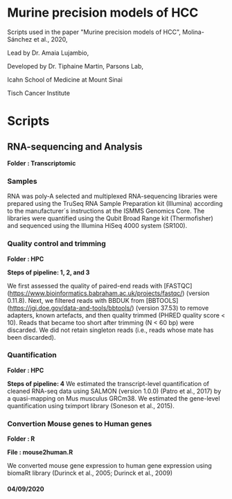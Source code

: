 # Murine precision models of HCC
Scripts used in the paper "Murine precision models of HCC", Molina-Sánchez et al., 2020, 

Lead by Dr. Amaia Lujambio, 

Developed by Dr. Tiphaine Martin, Parsons Lab, 

Icahn School of Medicine at Mount Sinai

Tisch Cancer Institute

# Scripts  

## RNA-sequencing and Analysis
 **Folder : Transcriptomic**

### Samples
RNA was poly-A selected and multiplexed RNA-sequencing libraries were prepared using the TruSeq RNA Sample Preparation kit (Illumina) according to the manufacturer´s instructions at the ISMMS Genomics Core. The libraries were quantified using the Qubit Broad Range kit (Thermofisher) and sequenced using the Illumina HiSeq 4000 system (SR100). 

### Quality control and trimming 
 **Folder : HPC**
 
 **Steps of pipeline: 1, 2, and 3**

We first assessed the quality of paired-end reads with [FASTQC] (https://www.bioinformatics.babraham.ac.uk/projects/fastqc/) (version 0.11.8). Next, we filtered reads with BBDUK from [BBTOOLS] (https://jgi.doe.gov/data-and-tools/bbtools/) (version 37.53) to remove adapters, known artefacts, and then quality trimmed (PHRED quality score < 10). Reads that became too short after trimming (N < 60 bp) were discarded. We did not retain singleton reads (i.e., reads whose mate has been discarded). 

### Quantification
 **Folder : HPC**
 
 **Steps of pipeline: 4**
We estimated the transcript-level quantification of cleaned RNA-seq data using SALMON (version 1.0.0) (Patro et al., 2017) by a quasi-mapping on Mus musculus GRCm38. We estimated the gene-level quantification using tximport library (Soneson et al., 2015).

### Convertion Mouse genes to Human genes
 **Folder : R**
 
 **File : mouse2human.R**
 
We converted mouse gene expression to human gene expression using biomaRt library (Durinck et al., 2005; Durinck et al., 2009)


#### 04/09/2020
